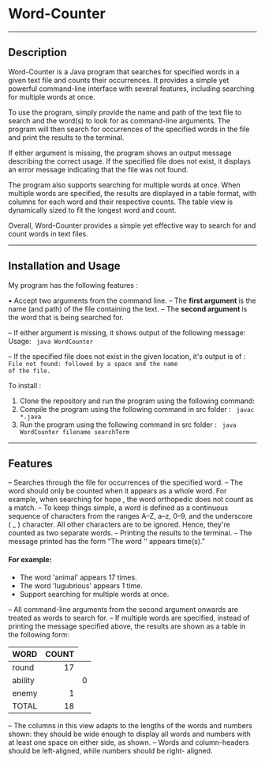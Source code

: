 # Word-Counter

---

## Description 

Word-Counter is a Java program that searches for specified words in a given text file and counts their occurrences. It provides a simple yet powerful command-line interface with several features, including searching for multiple words at once.

To use the program, simply provide the name and path of the text file to search and the word(s) to look for as command-line arguments. The program will then search for occurrences of the specified words in the file and print the results to the terminal.

If either argument is missing, the program shows an output message describing the correct usage. If the specified file does not exist, it displays an error message indicating that the file was not found.

The program also supports searching for multiple words at once. When multiple words are specified, the results are displayed in a table format, with columns for each word and their respective counts. The table view is dynamically sized to fit the longest word and count.

Overall, Word-Counter provides a simple yet effective way to search for and count words in text files.


---

## Installation and Usage

My program has the following features :

• Accept two arguments from the command line.
– The <strong> first argument </strong> is the name (and path) of the file containing the text.
– The <strong> second argument </strong> is the word that is being searched for.

– If either argument is missing, it shows output of the following message:
         Usage: <code> java WordCounter <filename> <searchTerm> </code>
         
– If the specified file does not exist in the given location, it's output is of : <code> File not found:
followed by a space and the name of the file. </code>

To install :
<ol>
       <li> Clone the repository and run the program using the following command:
       <li> Compile the program using the following command in src folder : <code> javac *.java </code>
       <li> Run the program using the following command in src folder : <code> java WordCounter filename searchTerm </code> 
</ol>

---

## Features
– Searches through the file for occurrences of the specified word.
– The word should only be counted when it appears as a whole word. For example, when searching for hope , the word orthopedic does not count as a match.
– To keep things simple, a word is defined as a continuous sequence of characters from the ranges A–Z, a–z, 0–9, and the underscore ( _ ) character. All other characters are to be ignored. Hence, they're counted as two separate words.
– Printing the results to the terminal.
– The message printed has the form “The word ‘<word>’ appears <number> time(s).”
#### For example:
* The word 'animal' appears 17 times.
* The word 'lugubrious' appears 1 time. 
* Support searching for multiple words at once.

– All command-line arguments from the second argument onwards are treated as words to search for.
– If multiple words are specified, instead of printing the message specified above, the results are shown as a table in the following form:

<table>
<thead>
<tr class="header">
<th style="text-align: left;">WORD</th>
 <th style="text-align: right;">COUNT</th>
</tr> </thead> <tbody>
<tr class="odd">
<td style="text-align: left;">round</td>
<td style="text-align: right;">17</td>
</tr>
<tr class="even">
<td style="text-align: left;">ability</td>
<td> <td style="text-align: right;">0</td>
</tr> 
<tr class="odd">
<td style="text-align: left;">enemy</td>
<td style="text-align: right;">1</td>
</tr>
<tr class="even">
<td style="text-align: left;">TOTAL</td>
<td style="text-align: right;">18</td>
</tr>
</tbody>
</table>

– The columns in this view adapts to the lengths of the words and numbers shown: they should be wide enough to display all words and numbers with at least one space on either side, as shown.
– Words and column-headers should be left-aligned, while numbers should be right- aligned.
